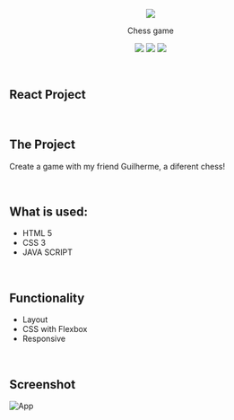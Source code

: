 <p align="center">
  <img src="https://d1yjjnpx0p53s8.cloudfront.net/styles/logo-original-577x577/s3/122015/untitled-1_306.png?itok=7MvZ8r2a" />
</p>


<p align="center">
Chess game 
</p>

<p align="center">
  
<img src="https://img.shields.io/badge/JavaScript-323330?style=for-the-badge&logo=javascript&logoColor=F7DF1E">
<img src="https://img.shields.io/badge/HTML5-E34F26?style=for-the-badge&logo=html5&logoColor=white">
<img src="https://img.shields.io/badge/CSS3-1572B6?style=for-the-badge&logo=css3&logoColor=white">

</p>
<br>



## React Project

<br>

## The Project
Create a game with my friend Guilherme, a diferent chess!


<br>

## What is used:
  * HTML 5
  * CSS 3
  * JAVA SCRIPT
  

<br>

## Functionality

- Layout 
- CSS with Flexbox
- Responsive

<br>

## Screenshot

![App](./SS.png)

